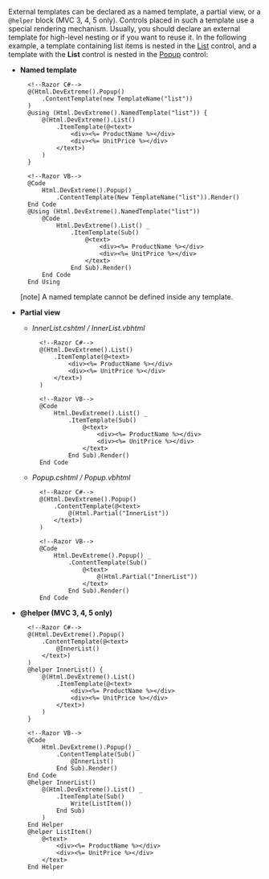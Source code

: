 External templates can be declared as a named template, a partial view, or a `@helper` block (MVC 3, 4, 5 only). Controls placed in such a template use a special rendering mechanism. Usually, you should declare an external template for high-level nesting or if you want to reuse it. In the following example, a template containing list items is nested in the [List](/api-reference/10%20UI%20Widgets/dxList '/Documentation/ApiReference/UI_Widgets/dxList/') control, and a template with the **List** control is nested in the [Popup](/api-reference/10%20UI%20Widgets/dxPopup '/Documentation/ApiReference/UI_Widgets/dxPopup/') control:

- **Named template**    

        <!--Razor C#-->
        @(Html.DevExtreme().Popup()
            .ContentTemplate(new TemplateName("list"))
        )
        @using (Html.DevExtreme().NamedTemplate("list")) {
            @(Html.DevExtreme().List()
                .ItemTemplate(@<text>
                    <div><%= ProductName %></div>
                    <div><%= UnitPrice %></div>
                </text>)
            )
        }

        <!--Razor VB-->
        @Code
            Html.DevExtreme().Popup() _
                .ContentTemplate(New TemplateName("list")).Render()
        End Code
        @Using (Html.DevExtreme().NamedTemplate("list"))
            @Code
                Html.DevExtreme().List() _
                    .ItemTemplate(Sub()
                        @<text>
                            <div><%= ProductName %></div>
                            <div><%= UnitPrice %></div>
                        </text>
                    End Sub).Render()
            End Code
        End Using

    [note] A named template cannot be defined inside any template.

- **Partial view**

    - *InnerList.cshtml / InnerList.vbhtml*

            <!--Razor C#-->
            @(Html.DevExtreme().List()
                .ItemTemplate(@<text>
                    <div><%= ProductName %></div>
                    <div><%= UnitPrice %></div>
                </text>)
            )

            <!--Razor VB-->
            @Code
                Html.DevExtreme().List() _
                    .ItemTemplate(Sub()
                        @<text>
                            <div><%= ProductName %></div>
                            <div><%= UnitPrice %></div>
                        </text>
                    End Sub).Render()
            End Code

    - *Popup.cshtml / Popup.vbhtml*

            <!--Razor C#-->
            @(Html.DevExtreme().Popup()
                .ContentTemplate(@<text>
                    @(Html.Partial("InnerList"))
                </text>)
            )

            <!--Razor VB-->
            @Code
                Html.DevExtreme().Popup() _
                    .ContentTemplate(Sub()
                        @<text>
                            @(Html.Partial("InnerList"))
                        </text>
                    End Sub).Render()
            End Code

- **@helper (MVC 3, 4, 5 only)**

        <!--Razor C#-->
        @(Html.DevExtreme().Popup()
            .ContentTemplate(@<text>
                @InnerList()
            </text>)
        )  
        @helper InnerList() {
            @(Html.DevExtreme().List()
                .ItemTemplate(@<text>
                    <div><%= ProductName %></div>
                    <div><%= UnitPrice %></div>
                </text>)
            )
        }

        <!--Razor VB-->
        @Code
            Html.DevExtreme().Popup() _
                .ContentTemplate(Sub()
                    @InnerList()
                End Sub).Render()
        End Code
        @helper InnerList()
            @(Html.DevExtreme().List() _
                .ItemTemplate(Sub()
                    Write(ListItem())
                End Sub)
            )
        End Helper
        @helper ListItem()
            @<text>
                <div><%= ProductName %></div>
                <div><%= UnitPrice %></div>
            </text>
        End Helper
